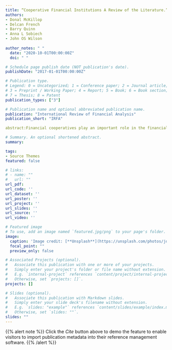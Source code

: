 ```yaml
---
title: “Cooperative Financial Institutions A Review of the Literature.”
authors:
- Donal McKillop
- Delcan French
- Barry Quinn
- Anna L Sobiech
- John OS Wilson
  
author_notes: " " 
  date: "2020-10-01T00:00:00Z"
  doi: " "

# Schedule page publish date (NOT publication's date).
publishDate: "2017-01-01T00:00:00Z"

# Publication type.
# Legend: 0 = Uncategorized; 1 = Conference paper; 2 = Journal article;
# 3 = Preprint / Working Paper; 4 = Report; 5 = Book; 6 = Book section;
# 7 = Thesis; 8 = Patent
publication_types: ["3"]

# Publication name and optional abbreviated publication name.
publication: "International Review of Financial Analysis"
publication_short: "IRFA"

abstract:Financial cooperatives play an important role in the financial systems of many countries. They act as a safe haven for deposits and are major sources of credit for households and small- and medium-sized firms. A not-for-profit orientation (in many cases) and a focus on maximising benefits to members have ensured the enduring popularity and sustainability of financial cooperatives. This is particularly evident since the global financial crisis when financial cooperatives continued to extend credit to members as many profit-orientated commercial banks restricted credit to households and firms. The overarching theme of the first part of this review is the structural and behavioural characteristics of financial cooperatives. In this part we consider, the origin and diffusion of financial cooperatives, network arrangements, the business model, relationship banking, balancing the interest of members, tax treatment and regulatory framework. The second part has performance and contribution to the real economy as the overarching theme. In this part we consider, efficiency and sustainability, mergers, acquisitions and failures, the benefits (and challenges) of FinTech and the contribution of financial cooperatives to the real economy including during times of crisis. The paper concludes with a summary of what we now know (and do not know) about financial cooperatives and provides suggestions as to where future research may usefully concentrate.

# Summary. An optional shortened abstract.
summary:

tags:
- Source Themes
featured: false

# links:
# - name: ""
#   url: ""
url_pdf: 
url_code: ''
url_dataset: ''
url_poster: ''
url_project: ''
url_slides: ''
url_source: ''
url_video: ''

# Featured image
# To use, add an image named `featured.jpg/png` to your page's folder. 
image:
  caption: 'Image credit: [**Unsplash**](https://unsplash.com/photos/jdD8gXaTZsc)'
  focal_point: ""
  preview_only: false

# Associated Projects (optional).
#   Associate this publication with one or more of your projects.
#   Simply enter your project's folder or file name without extension.
#   E.g. `internal-project` references `content/project/internal-project/index.md`.
#   Otherwise, set `projects: []`.
projects: []

# Slides (optional).
#   Associate this publication with Markdown slides.
#   Simply enter your slide deck's filename without extension.
#   E.g. `slides: "example"` references `content/slides/example/index.md`.
#   Otherwise, set `slides: ""`.
slides: ""
---
```


{{% alert note %}}
Click the *Cite* button above to demo the feature to enable visitors to import publication metadata into their reference management software.
{{% /alert %}}
